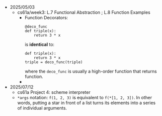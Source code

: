 * 2025/05/03
  - cs61a/week3: L.7 Functional Abstraction ; L.8 Function Examples
    - Function Decorators:
        ```
        @deco_func
        def triple(x):
            return 3 * x
        ```
        is **identical** to:
        ```
        def triple(x):
            return 3 * x
        triple = deco_func(triple)
        ```
        where the `deco_func` is usually a high-order function that returns function.
    -
* 2025/07/12
   - cs61a Project 4: scheme interpreter
    - `*args` notation: `f(1, 2, 3)` is equivalent to `f(*[1, 2, 3])`. In other words, putting a star in front of a list turns its elements into a series of individual arguments.
